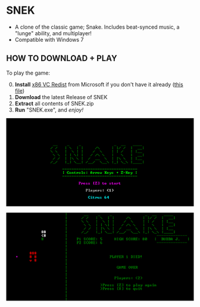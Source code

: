 # SNEK
+ A clone of the classic game; Snake. Includes beat-synced music, a "lunge" ability, and multiplayer!
+ Compatible with Windows 7

## HOW TO DOWNLOAD + PLAY
To play the game:

0. **Install** [x86 VC Redist](https://support.microsoft.com/en-us/help/2977003/the-latest-supported-visual-c-downloads) from Microsoft if you don't have it already ([this file](https://aka.ms/vs/16/release/vc_redist.x86.exe))
1. **Download** the latest Release of SNEK
2. **Extract** all contents of SNEK.zip
3. **Run** "SNEK.exe", and *enjoy!*

![SNEK Main Menu](https://raw.githubusercontent.com/M-O-Marmalade/SNEK/master/Screenshots/snake%20sc%202.PNG)

![SNEK Gameplay](https://raw.githubusercontent.com/M-O-Marmalade/SNEK/master/Screenshots/snake%20sc.PNG)
